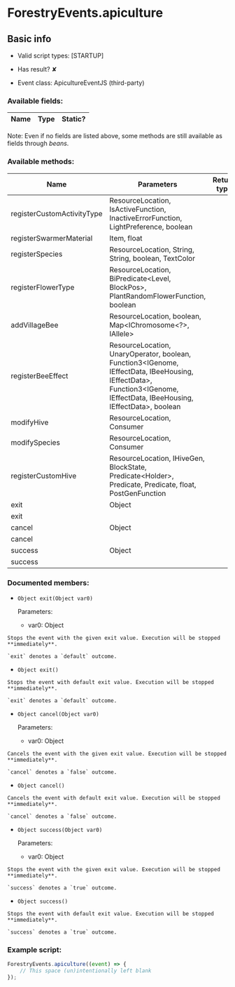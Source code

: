 # ForestryEvents.apiculture

## Basic info

- Valid script types: [STARTUP]

- Has result? ✘

- Event class: ApicultureEventJS (third-party)

### Available fields:

| Name | Type | Static? |
| ---- | ---- | ------- |

Note: Even if no fields are listed above, some methods are still available as fields through *beans*.

### Available methods:

| Name | Parameters | Return type | Static? |
| ---- | ---------- | ----------- | ------- |
| registerCustomActivityType | ResourceLocation, IsActiveFunction, InactiveErrorFunction, LightPreference, boolean |  | void | ✘ |
| registerSwarmerMaterial | Item, float |  | void | ✘ |
| registerSpecies | ResourceLocation, String, String, boolean, TextColor |  | IBeeSpeciesBuilder | ✘ |
| registerFlowerType | ResourceLocation, BiPredicate<Level, BlockPos>, PlantRandomFlowerFunction, boolean |  | void | ✘ |
| addVillageBee | ResourceLocation, boolean, Map<IChromosome<?>, IAllele> |  | void | ✘ |
| registerBeeEffect | ResourceLocation, UnaryOperator<IEffectData>, boolean, Function3<IGenome, IEffectData, IBeeHousing, IEffectData>, Function3<IGenome, IEffectData, IBeeHousing, IEffectData>, boolean |  | void | ✘ |
| modifyHive | ResourceLocation, Consumer<IHiveBuilder> |  | void | ✘ |
| modifySpecies | ResourceLocation, Consumer<IBeeSpeciesBuilder> |  | void | ✘ |
| registerCustomHive | ResourceLocation, IHiveGen, BlockState, Predicate<Holder<Biome>>, Predicate<HumidityType>, Predicate<TemperatureType>, float, PostGenFunction |  | IHiveBuilder | ✘ |
| exit | Object |  | Object | ✘ |
| exit |  |  | Object | ✘ |
| cancel | Object |  | Object | ✘ |
| cancel |  |  | Object | ✘ |
| success | Object |  | Object | ✘ |
| success |  |  | Object | ✘ |


### Documented members:

- `Object exit(Object var0)`

  Parameters:
  - var0: Object

```
Stops the event with the given exit value. Execution will be stopped **immediately**.

`exit` denotes a `default` outcome.
```

- `Object exit()`
```
Stops the event with default exit value. Execution will be stopped **immediately**.

`exit` denotes a `default` outcome.
```

- `Object cancel(Object var0)`

  Parameters:
  - var0: Object

```
Cancels the event with the given exit value. Execution will be stopped **immediately**.

`cancel` denotes a `false` outcome.
```

- `Object cancel()`
```
Cancels the event with default exit value. Execution will be stopped **immediately**.

`cancel` denotes a `false` outcome.
```

- `Object success(Object var0)`

  Parameters:
  - var0: Object

```
Stops the event with the given exit value. Execution will be stopped **immediately**.

`success` denotes a `true` outcome.
```

- `Object success()`
```
Stops the event with default exit value. Execution will be stopped **immediately**.

`success` denotes a `true` outcome.
```



### Example script:

```js
ForestryEvents.apiculture((event) => {
	// This space (un)intentionally left blank
});
```


